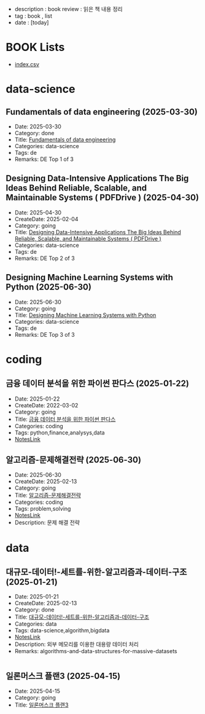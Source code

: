 - description : book review : 읽은 책 내용 정리
- tag : book , list
- date : [today]


<H1>BOOK Lists</H1>

- [index.csv](./index.csv)

# data-science
## Fundamentals of data engineering (2025-03-30)
- Date: 2025-03-30
- Category: done
- Title: [Fundamentals of data engineering](https://www.redpanda.com/guides/fundamentals-of-data-engineering)
- Categories: data-science
- Tags: de
- Remarks: DE Top 1 of 3

## Designing Data-Intensive Applications The Big Ideas Behind Reliable, Scalable, and Maintainable Systems ( PDFDrive ) (2025-04-30)
- Date: 2025-04-30
- CreateDate: 2025-02-04
- Category: going
- Title: [Designing Data-Intensive Applications The Big Ideas Behind Reliable, Scalable, and Maintainable Systems ( PDFDrive )](https://github.com/samayun/devbooks/blob/master/Designing%20Data-Intensive%20Applications%20The%20Big%20Ideas%20Behind%20Reliable%2C%20Scalable%2C%20and%20Maintainable%20Systems%20(%20PDFDrive%20).pdf)
- Categories: data-science
- Tags: de
- Remarks: DE Top 2 of 3

## Designing Machine Learning Systems with Python (2025-06-30)
- Date: 2025-06-30
- Category: going
- Title: [Designing Machine Learning Systems with Python](https://github.com/shahumar/Free-Machine-Learning-Books.git)
- Categories: data-science
- Tags: de
- Remarks: DE Top 3 of 3


# coding
## 금융 데이터 분석을 위한 파이썬 판다스 (2025-01-22)
- Date: 2025-01-22
- CreateDate: 2022-03-02
- Category: going
- Title: [금융 데이터 분석을 위한 파이썬 판다스]()
- Categories: coding
- Tags: python,finance,analysys,data
- [NotesLink](./python-pandas-금융-데이터-분석을-위한/index.md)

## 알고리즘-문제해결전략 (2025-06-30)
- Date: 2025-06-30
- CreateDate: 2025-02-13
- Category: going
- Title: [알고리즘-문제해결전략]()
- Categories: coding
- Tags: problem,solving
- [NotesLink](./알고리즘-문제해결전략/알고리즘-문제해결전략.md)
- Description: 문제 해결 전략


# data
## 대규모-데이터!-세트를-위한-알고리즘과-데이터-구조 (2025-01-21)
- Date: 2025-01-21
- CreateDate: 2025-02-13
- Category: done
- Title: [대규모-데이터!-세트를-위한-알고리즘과-데이터-구조]()
- Categories: data
- Tags: data-science,algorithm,bigdata
- [NotesLink](./대규모-데이터!-세트를-위한-알고리즘과-데이터-구조/index.md)
- Description: 외부 메모리를 이용한 대용량 데이터 처리
- Remarks: algorithms-and-data-structures-for-massive-datasets


# 
## 일론머스크 플랜3 (2025-04-15)
- Date: 2025-04-15
- Category: going
- Title: [일론머스크 플랜3]()

